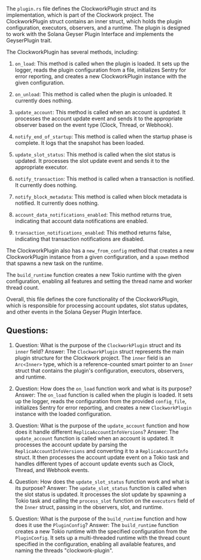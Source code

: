 The `plugin.rs` file defines the ClockworkPlugin struct and its implementation, which is part of the Clockwork project. The ClockworkPlugin struct contains an inner struct, which holds the plugin configuration, executors, observers, and a runtime. The plugin is designed to work with the Solana Geyser Plugin Interface and implements the GeyserPlugin trait.

The ClockworkPlugin has several methods, including:

1. `on_load`: This method is called when the plugin is loaded. It sets up the logger, reads the plugin configuration from a file, initializes Sentry for error reporting, and creates a new ClockworkPlugin instance with the given configuration.

2. `on_unload`: This method is called when the plugin is unloaded. It currently does nothing.

3. `update_account`: This method is called when an account is updated. It processes the account update event and sends it to the appropriate observer based on the event type (Clock, Thread, or Webhook).

4. `notify_end_of_startup`: This method is called when the startup phase is complete. It logs that the snapshot has been loaded.

5. `update_slot_status`: This method is called when the slot status is updated. It processes the slot update event and sends it to the appropriate executor.

6. `notify_transaction`: This method is called when a transaction is notified. It currently does nothing.

7. `notify_block_metadata`: This method is called when block metadata is notified. It currently does nothing.

8. `account_data_notifications_enabled`: This method returns true, indicating that account data notifications are enabled.

9. `transaction_notifications_enabled`: This method returns false, indicating that transaction notifications are disabled.

The ClockworkPlugin also has a `new_from_config` method that creates a new ClockworkPlugin instance from a given configuration, and a `spawn` method that spawns a new task on the runtime.

The `build_runtime` function creates a new Tokio runtime with the given configuration, enabling all features and setting the thread name and worker thread count.

Overall, this file defines the core functionality of the ClockworkPlugin, which is responsible for processing account updates, slot status updates, and other events in the Solana Geyser Plugin Interface.
## Questions: 
 1. Question: What is the purpose of the `ClockworkPlugin` struct and its `inner` field?
   Answer: The `ClockworkPlugin` struct represents the main plugin structure for the Clockwork project. The `inner` field is an `Arc<Inner>` type, which is a reference-counted smart pointer to an `Inner` struct that contains the plugin's configuration, executors, observers, and runtime.

2. Question: How does the `on_load` function work and what is its purpose?
   Answer: The `on_load` function is called when the plugin is loaded. It sets up the logger, reads the configuration from the provided `config_file`, initializes Sentry for error reporting, and creates a new `ClockworkPlugin` instance with the loaded configuration.

3. Question: What is the purpose of the `update_account` function and how does it handle different `ReplicaAccountInfoVersions`?
   Answer: The `update_account` function is called when an account is updated. It processes the account update by parsing the `ReplicaAccountInfoVersions` and converting it to a `ReplicaAccountInfo` struct. It then processes the account update event on a Tokio task and handles different types of account update events such as Clock, Thread, and Webhook events.

4. Question: How does the `update_slot_status` function work and what is its purpose?
   Answer: The `update_slot_status` function is called when the slot status is updated. It processes the slot update by spawning a Tokio task and calling the `process_slot` function on the `executors` field of the `Inner` struct, passing in the observers, slot, and runtime.

5. Question: What is the purpose of the `build_runtime` function and how does it use the `PluginConfig`?
   Answer: The `build_runtime` function creates a new Tokio runtime with the specified configuration from the `PluginConfig`. It sets up a multi-threaded runtime with the thread count specified in the configuration, enabling all available features, and naming the threads "clockwork-plugin".
    